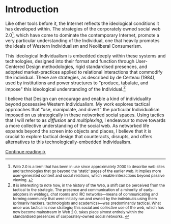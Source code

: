 # Introduction

Like other tools before it, the Internet reflects the ideological conditions it has developed within. The strategies of the corporately owned social web 2.0[<sup id="fn1">1</sup>](#1), which have come to dominate the contemporary Internet, promote a very particular understanding of the Individual, one that heavily promotes the ideals of Western Individualism and Neoliberal Consumerism. 

This ideological Individualism is embedded deeply within these systems and technologies, designed into their format and function through User-Centered Design methodologies, rigid standardised presences, and adopted market-practices applied to relational interactions that commodify the individual. These are strategies, as described by de Certeau (1984), used by institutions and power structures to "produce, tabulate, and impose" this ideological understanding of the Individual.[<sup id="fn2">2</sup>](#2)

I believe that Design can encourage and enable a kind of individuality beyond possessive Western Individualism. My work explores tactical approaches that “use, manipulate, and divert” the particular Individualism imposed on us strategically in these networked social spaces. Using tactics that I will refer to as *diffusion* and *multiplexing*, I endeavour to move towards a more collective understanding of the social web. As networked life expands beyond the screen into objects and places, I believe that it is crucial to explore tactical design that counteracts, disrupts, and offers alternatives to this technologically-embedded Individualism.

[Continue reading&rarr;](Thesis%20Paper%20-%20Part%20II%20-%20Individualism.md#readme)

- - - - - - - - - - - - - - - - - - - - - - - - - - - - - - - - 

1. <small id="1">Web 2.0 is a term that has been in use since approximately 2000 to describe web sites and technologies that go beyond the 'static' pages of the earlier web. It implies  more user-generated content and social relations, which enable interactions beyond passive viewing. [&#8617;](#fn1)</small>
2. <small id="2">It is interesting to note how, in the history of the Web, a shift can be perceived from the tactical to the strategic. The presence and communication of a minority of early-adopters in weblogs, chat rooms and IRC networks—means of communicating and forming community that were initially run and owned by the individuals using them (primarily hackers, technologists and academics)—was predominantly tactical. What once was tactical is now strategic; this social and collective use of the web, which has now become mainstream in Web 2.0, takes place almost entirely within the standardised presences of corporately-owned social networks. [&#8617;](#fn2)</small> 